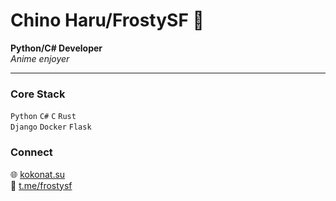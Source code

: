 # Chino Haru/FrostySF 🧊

**Python/C# Developer**  
*Anime enjoyer*

---

### Core Stack
`Python` `C#` `C` `Rust`   
`Django` `Docker` `Flask`


### Connect
🌐 [kokonat.su](https://kokonat.su)  
💬 [t.me/frostysf](https://t.me/frostysf)
